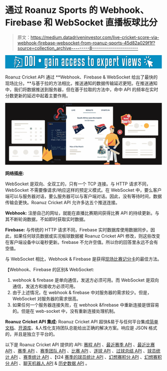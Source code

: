 # 通过 Roanuz Sports 的 Webhook、Firebase 和 WebSocket 直播板球比分

> 原文：<https://medium.datadriveninvestor.com/live-cricket-score-via-webhook-firebase-websocket-from-roanuz-sports-45d82a029f1f?source=collection_archive---------8----------------------->

[![](img/4f0db48836f53b69d4c5f3309fe51f52.png)](http://www.track.datadriveninvestor.com/1B9E)

Roanuz Cricket API 通过 **Webhook、Firebase & WebSocket 给出了最快的现场比分。**与基于拉的方法相比，推送通知的数据传输延迟更短。在推送通知中，我们将数据推送到服务器，但在基于拉取的方法中，命中 API 的频率在实时分数更新的延迟中起着主要作用。

![](img/60e36574996a65396e6286791f145647.png)

**网络插座:**

WebSocket 是双向、全双工的，只有一个 TCP 连接。与 HTTP 请求不同，WebSocket 不需要像请求/响应这样的预定义模式。在 WebSocket 中，要么客户端可以与服务器对话，要么服务器可以与客户端对话。因此，没有等待时间，数据传输会更快。Roanuz Cricket API 允许多达五个推送连接。

**Webhook:**
注册自己的网址，就能在直播比赛期间获得比赛 API 的持续更新。与其不断轮询数据，不如即时获取实时数据。

**Firebase:**
与传统的 HTTP 请求不同，Firebase 实时数据库使用数据同步。因此，如果任何球员数据或实况板球数据被 Roanuz Cricket API 修改，则这些改变在客户端设备中以毫秒更新。firebase 不允许空值。所以你的回答里永远不会有空值。

与 WebSocket 相比，Webhook & Firebase 是获得[现场比赛记分卡](https://www.cricketapi.com/docs/Core-API/Match-API/)的最佳方法。

【Webhook、Firebase 的区别& WebSocket:

1.  webhook & firebase 是单向通信，发送方必须可用。而 WebSocket 是双向通信，发送方和接收方必须可用。
2.  由于上述情况，在 webhook & firebase 中对服务器的需求较少。但是，WebSocket 对服务器的需求很高。
3.  如果任何一个服务器连接失败，在 webhook &firebase 中重新连接是很容易的。但是在 web-socket 中，没有重新连接处理机制。

**Roanuz Cricket API 集成:**
Roanuz Cricket API 超快&易于与任何平台集成[简单文档](https://www.cricketapi.com/docs/)、[开源库](https://www.cricketapi.com/docs/guides/Open-Source-Libraries/)、&人性化支持团队总能给出正确的解决方案。响应是 JSON 格式的，并且是独立于平台的。

以下是 Roanuz Cricket API 提供的 API: [赛程 API](https://www.cricketapi.com/docs/Core-API/Schedule-API/?src=article) 、[最近赛季 API](https://www.cricketapi.com/docs/Core-API/Recent-Seasons-API/?src=article) 、[最近比赛 API](https://www.cricketapi.com/docs/Core-API/Recent-Matches-API/?src=article) 、[赛季 API](https://www.cricketapi.com/docs/Core-API/Season-API/?src=article) 、[赛季团队 API](https://www.cricketapi.com/docs/Core-API/Season-Team-API/?src=article) 、[比赛 API](https://www.cricketapi.com/docs/Core-API/Match-API/?src=article) 、[逐球 API](https://www.cricketapi.com/docs/Core-API/Ball-By-Ball-API/?src=article) 、[过球总结 API](https://www.cricketapi.com/docs/Core-API/Overs-Summary-API/?src=article) 、[球员统计 API](https://www.cricketapi.com/docs/Core-API/Player-Stats-API/?src=article) 、[赛季统计 API](https://www.cricketapi.com/docs/Core-API/Season-Stats-API/?src=article) 、【t24 [赛季的球员统计 API](https://www.cricketapi.com/docs/Core-API/Season-Player-Stats-API/?src=article) 、[幻想赛积分 API](https://www.cricketapi.com/docs/Fantasy/Fantasy-Match-Points-API/) 、[幻想赛积分 API](https://www.cricketapi.com/docs/Fantasy/Fantasy-Match-Credit-API/) 、[聊天机器人 API](https://www.cricketapi.com/chatbot-api/) & [历史数据 API](https://www.cricketapi.com/performance-api/) 。